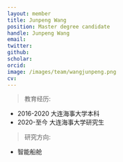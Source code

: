 ```yaml
---
layout: member
title: Junpeng Wang
position: Master degree candidate
handle: Junpeng Wang
email: 
twitter: 
github: 
scholar:
orcid: 
image: /images/team/wangjunpeng.png
cv: 
---
```


> 教育经历:

- 2016-2020 大连海事大学本科
- 2020-至今 大连海事大学研究生


> 研究方向:

- 智能船舱
